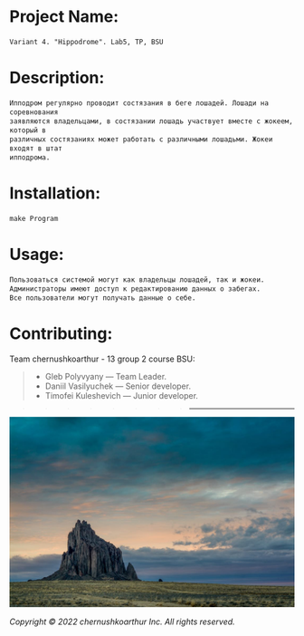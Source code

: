 # Project Name:
    Variant 4. "Hippodrome". Lab5, TP, BSU
# Description:
    Ипподром регулярно проводит состязания в беге лошадей. Лошади на соревнования
    заявляются владельцами, в состязании лошадь участвует вместе с жокеем, который в
    различных состязаниях может работать с различными лошадьми. Жокеи входят в штат
    ипподрома.
# Installation:
    make Program
# Usage:
    Пользоваться системой могут как владельцы лошадей, так и жокеи. 
    Администраторы имеют доступ к редактированию данных о забегах. 
    Все пользователи могут получать данные о себе. 
# Contributing:
Team chernushkoarthur - 13 group 2 course BSU:

>- Gleb Polyvyany     — Team Leader. 
>- Daniil Vasilyuchek  — Senior developer.
>- Timofei Kuleshevich — Junior developer.

>>>>>>>>*** 

![An old rock in the desert](/img/shiprock.jpg "Shiprock, New Mexico by Beau Rogers")

*Copyright © 2022 chernushkoarthur Inc. All rights reserved.*
